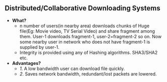 ## Distributed/Collaborative Downloading Systems
- **What?** 
  - n number of users(in nearby area) downloads chunks of Huge file(Eg: Movie video, TV Serial Video) and share fragment among them. User-1 downloads fragment-1, user-2=fragment-2 so on. Now some nearby user in network who does not have fragment-1 is supplied by user-1.
  - Integrity is provided using any of Hashing algorithms. SHA3/SHA2 etc.
- **Advantages?**
  - *1.* A low bandwidth user can download file quickly.
  - *2.* Saves network bandwidth, redundant/lost packets are lowered.  
